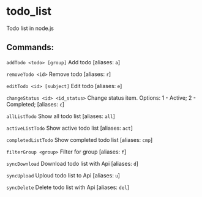 # todo_list
Todo list in node.js

## Commands:

`addTodo <todo> [group]`  Add todo                       [aliases: `a`]
 
`removeTodo <id>`                Remove todo                    [aliases: `r`]
  
`editTodo <id> [subject]`     Edit todo                      [aliases: `e`]
  
`changeStatus <id> <id_status>`  Change status item. Options: 1 - Active; 2
                                     - Completed;                   [aliases: `c`]
                                     
`allListTodo`                    Show all todo list           [aliases: `all`]

`activeListTodo`                 Show active todo list        [aliases: `act`]

`completedListTodo`              Show completed todo list     [aliases: `cmp`]

`filterGroup <group>`            Filter for group               [aliases: `f`]

`syncDownload`                   Download todo list with Api    [aliases: `d`]

`syncUpload`                     Uploud todo list to Api        [aliases: `u`]

`syncDelete`                    Delete todo list with Api    [aliases: `del`]
